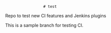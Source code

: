                      # test
Repo to test new CI features and Jenkins plugins

This is a sample branch for testing CI. 
